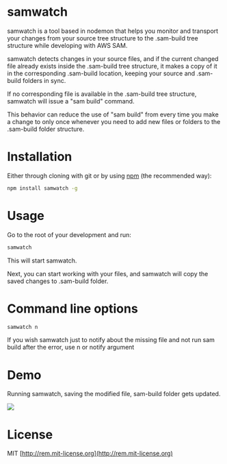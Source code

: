 # samwatch

samwatch is a tool based in nodemon that helps you monitor and transport your changes from your source tree structure to the .sam-build tree structure while developing with AWS SAM. 

samwatch detects changes in your source files, and if the current changed file already exists inside the .sam-build tree structure, it makes a copy of it in the corresponding .sam-build location, keeping your source and .sam-build folders in sync. 

If no corresponding file is available in the .sam-build tree structure, samwatch will issue a "sam build" command. 

This behavior can reduce the use of "sam build" from every time you make a change to only once whenever you need to add new files or folders to the .sam-build folder structure.

# Installation

Either through cloning with git or by using [npm](http://npmjs.org) (the recommended way):

```bash
npm install samwatch -g
```

# Usage

Go to the root of your development and run:

```bash
samwatch
```

This will start samwatch. 

Next, you can start working with your files, and samwatch will copy the saved changes to .sam-build folder.

# Command line options

```bash
samwatch n
```
If you wish samwatch just to notify about the missing file and not run sam build after the error, use n or notify argument

# Demo

Running samwatch, saving the modified file, sam-build folder gets updated.

![](https://github.com/mxitgo/samwatch/blob/master/media/screen.gif?raw=true)

# License

MIT [http://rem.mit-license.org](http://rem.mit-license.org)